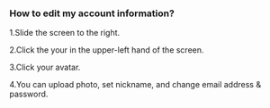 ### How to edit my account information?

1.Slide the screen to the right.

2.Click the your in the upper-left hand of the screen.

3.Click your avatar.

4.You can upload photo, set nickname, and change email address & password.
